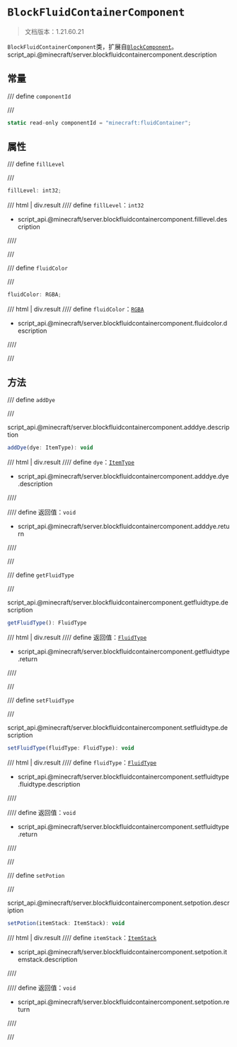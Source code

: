 # `BlockFluidContainerComponent`

> 文档版本：1.21.60.21

`BlockFluidContainerComponent`类，扩展自[`BlockComponent`](./blockcomponent.md)。script_api.@minecraft/server.blockfluidcontainercomponent.description

## 常量

/// define
`componentId`


///

```js
static read-only componentId = "minecraft:fluidContainer";
```


## 属性

/// define
`fillLevel`


///

```js
fillLevel: int32;
```

/// html | div.result
//// define
`fillLevel`：`int32`

- script_api.@minecraft/server.blockfluidcontainercomponent.filllevel.description


////

///


/// define
`fluidColor`


///

```js
fluidColor: RGBA;
```

/// html | div.result
//// define
`fluidColor`：[`RGBA`](./rgba.md)

- script_api.@minecraft/server.blockfluidcontainercomponent.fluidcolor.description


////

///


## 方法

/// define
`addDye`


///

script_api.@minecraft/server.blockfluidcontainercomponent.adddye.description

```js
addDye(dye: ItemType): void
```

/// html | div.result
//// define
`dye`：[`ItemType`](./itemtype.md)

- script_api.@minecraft/server.blockfluidcontainercomponent.adddye.dye.description


////

//// define
返回值：`void`

- script_api.@minecraft/server.blockfluidcontainercomponent.adddye.return


////

///


/// define
`getFluidType`


///

script_api.@minecraft/server.blockfluidcontainercomponent.getfluidtype.description

```js
getFluidType(): FluidType
```

/// html | div.result
//// define
返回值：[`FluidType`](./fluidtype.md)

- script_api.@minecraft/server.blockfluidcontainercomponent.getfluidtype.return


////

///


/// define
`setFluidType`


///

script_api.@minecraft/server.blockfluidcontainercomponent.setfluidtype.description

```js
setFluidType(fluidType: FluidType): void
```

/// html | div.result
//// define
`fluidType`：[`FluidType`](./fluidtype.md)

- script_api.@minecraft/server.blockfluidcontainercomponent.setfluidtype.fluidtype.description


////

//// define
返回值：`void`

- script_api.@minecraft/server.blockfluidcontainercomponent.setfluidtype.return


////

///


/// define
`setPotion`


///

script_api.@minecraft/server.blockfluidcontainercomponent.setpotion.description

```js
setPotion(itemStack: ItemStack): void
```

/// html | div.result
//// define
`itemStack`：[`ItemStack`](./itemstack.md)

- script_api.@minecraft/server.blockfluidcontainercomponent.setpotion.itemstack.description


////

//// define
返回值：`void`

- script_api.@minecraft/server.blockfluidcontainercomponent.setpotion.return


////

///

